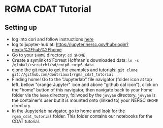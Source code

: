 # RGMA CDAT Tutorial

## Setting up

* log into cori and follow instructions [here](https://github.com/CDAT/jupyter-vcdat/wiki/Connecting#using-vcdat-at-nersc)
* log to jupyter-hub at: https://jupyter.nersc.gov/hub/login?next=%2Fhub%2Fhome
* Go to your `$HOME` directory: `cd $HOME`
* Create a symlink to Forrest Hoffman's downloaded data: `ln -s /global/cscratch1/sd/cmip6 cmip6_data`
* clone the git repo to get the examples and tutorials: `git clone git://github.com/doutriaux1/rgma_cdat_tutorial`
* Finding home! Go to the "Jupyterlab" file navigator (folder icon at top left, bellow "orange Jupyter" icon and above "github cat icon"), click on the "home" button of this navigator, then navigate back to your home folder via the `home` directory, follwoed by the `jovyan` directory. `jovyan` is the container's user but it is mounted onto (linked to) your NERSC `$HOME` directory.
* In the Jupyterlab navigator, go to home and look for the `rgma_cdat_tutorial` folder. This folder contains our notebooks for the CDAT tutorial.
